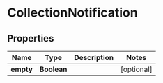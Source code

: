 
# CollectionNotification

## Properties
Name | Type | Description | Notes
------------ | ------------- | ------------- | -------------
**empty** | **Boolean** |  |  [optional]



